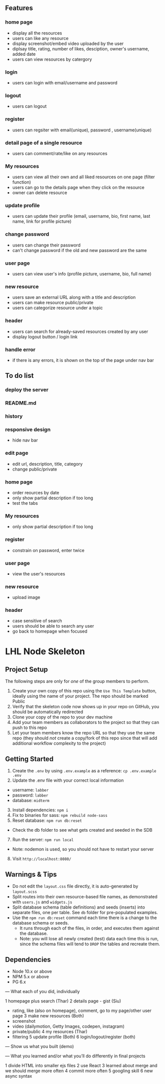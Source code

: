 ## Features

### home page

- display all the resources
- users can like any resource
- display screenshot/embed video uploaded by the user
- diplsay title, rating, number of likes, desciption, owner's username, added date
- users can view resources by catergory

### login

- users can login with email/username and password

### logout

- users can logout

### register

- users can regsiter with email(unique), password , username(unique)

### detail page of a single resource

- users can comment/rate/like on any resources

### My resources

- users can view all their own and all liked resources on one page (filter function)
- users can go to the details page when they click on the resource
- owner can delete resource

### update profile

- users can update their profile (email, username, bio, first name, last name, link for profile picture)

### change password

- users can change their password
- can't change password if the old and new password are the same

### user page

- users can view user's info (profile picture, username, bio, full name)

### new resource

- users save an external URL along with a title and description
- users can make resource public/private
- users can categorize resource under a topic

### header

- users can search for already-saved resources created by any user
- display logout button / login link

### handle error

- if there is any errors, it is shown on the top of the page under nav bar

## To do list

### deploy the server

### README.md

### history


### responsive design

- hide nav bar

### edit page

- edit url, description, title, category
- change public/private

### home page

- order reources by date
- only show partial description if too long
- test the tabs

### My resources

- only show partial description if too long

### register

- constrain on password, enter twice

### user page

- view the user's resources

### new resource

- upload image

### header

- case sensitive of search
- users should be able to search any user
- go back to homepage when focused

# LHL Node Skeleton

## Project Setup

The following steps are only for _one_ of the group members to perform.

1. Create your own copy of this repo using the `Use This Template` button, ideally using the name of your project. The repo should be marked Public
2. Verify that the skeleton code now shows up in your repo on GitHub, you should be automatically redirected
3. Clone your copy of the repo to your dev machine
4. Add your team members as collaborators to the project so that they can push to this repo
5. Let your team members know the repo URL so that they use the same repo (they should _not_ create a copy/fork of this repo since that will add additional workflow complexity to the project)

## Getting Started

1. Create the `.env` by using `.env.example` as a reference: `cp .env.example .env`
2. Update the .env file with your correct local information

- username: `labber`
- password: `labber`
- database: `midterm`

3. Install dependencies: `npm i`
4. Fix to binaries for sass: `npm rebuild node-sass`
5. Reset database: `npm run db:reset`

- Check the db folder to see what gets created and seeded in the SDB

7. Run the server: `npm run local`

- Note: nodemon is used, so you should not have to restart your server

8. Visit `http://localhost:8080/`

## Warnings & Tips

- Do not edit the `layout.css` file directly, it is auto-generated by `layout.scss`
- Split routes into their own resource-based file names, as demonstrated with `users.js` and `widgets.js`
- Split database schema (table definitions) and seeds (inserts) into separate files, one per table. See `db` folder for pre-populated examples.
- Use the `npm run db:reset` command each time there is a change to the database schema or seeds.
  - It runs through each of the files, in order, and executes them against the database.
  - Note: you will lose all newly created (test) data each time this is run, since the schema files will tend to `DROP` the tables and recreate them.

## Dependencies

- Node 10.x or above
- NPM 5.x or above
- PG 6.x

— What each of you did, individually

1 homepage plus search (Thar)
2 details page - gist (Siu)

- rating, like (also on homepage), comment, go to my page/other user page
  3 make new resources (Both)
- screenshot
- video (dailymotion, Getty Images, codepen, instagram)
- private/public
  4 my resources (Thar)
- filtering
  5 update profile (Both)
  6 login/logout/register (both)

— Show us what you built (demo)

— What you learned and/or what you’ll do differently in final projects

1 divide HTML into smaller ejs files
2 use React
3 learned about merge and we should merge more often
4 commit more often
5 googling skill
6 new async syntax
